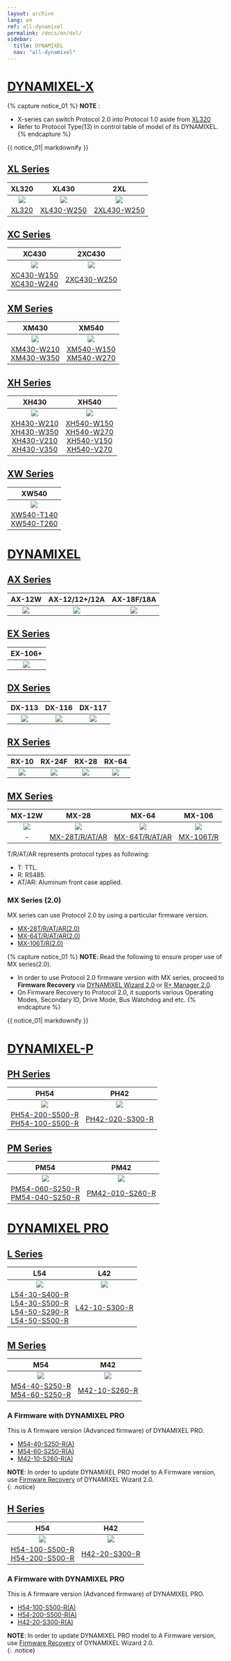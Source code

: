 ```yaml
---
layout: archive
lang: en
ref: all-dynamixel
permalink: /docs/en/dxl/
sidebar:
  title: DYNAMIXEL
  nav: "all-dynamixel"
---
```


# [DYNAMIXEL-X](#DYNAMIXEL-x)

{% capture notice_01 %}
**NOTE** :

- X-series can switch Protocol 2.0 into Protocol 1.0 aside from [XL320](/docs/en/dxl/x/xl320/)
- Refer to Protocol Type(13) in control table of model of its DYNAMIXEL.
{% endcapture %}
<div class="notice">{{ notice_01| markdownify }}</div>

## [XL Series](#xl-series)

|                    XL320                    |                      XL430                      |                       2XL                        |
| :-----------------------------------------: | :---------------------------------------------: | :----------------------------------------------: |
| ![](/assets/images/dxl/x/xl320_product.jpg) | ![](/assets/images/dxl/x/xl430_product_new.png) | ![](/assets/images/dxl/x/2xl/2xl430_product.png) |
|       [XL320](/docs/en/dxl/x/xl320/)        |    [XL430-W250](/docs/en/dxl/x/xl430-w250/)     |    [2XL430-W250](/docs/en/dxl/x/2xl430-w250/)    |

## [XC Series](#xc-series)

|                                        XC430                                         |                      2XC430                      |
| :----------------------------------------------------------------------------------: | :----------------------------------------------: |
|                     ![](/assets/images/dxl/x/xc430_product.png)                      | ![](/assets/images/dxl/x/2xc/2xc430_product.png) |
| [XC430-W150](/docs/en/dxl/x/xc430-w150/)<br>[XC430-W240](/docs/en/dxl/x/xc430-w240/) |    [2XC430-W250](/docs/en/dxl/x/2xc430-w250/)    |

## [XM Series](#xm-series)

|                                        XM430                                         |                                        XM540                                         |
| :----------------------------------------------------------------------------------: | :----------------------------------------------------------------------------------: |
|                    ![](/assets/images/dxl/x/x_series_product.png)                    |                  ![](/assets/images/dxl/x/x540-series_product.png)                   |
| [XM430-W210](/docs/en/dxl/x/xm430-w210/)<br>[XM430-W350](/docs/en/dxl/x/xm430-w350/) | [XM540-W150](/docs/en/dxl/x/xm540-w150/)<br>[XM540-W270](/docs/en/dxl/x/xm540-w270/) |

## [XH Series](#xh-series)

|                                                                                    XH430                                                                                     |                                                                                    XH540                                                                                     |
| :--------------------------------------------------------------------------------------------------------------------------------------------------------------------------: | :--------------------------------------------------------------------------------------------------------------------------------------------------------------------------: |
|                                                                ![](/assets/images/dxl/x/x_series_product.png)                                                                |                                                              ![](/assets/images/dxl/x/x540-series_product.png)                                                               |
| [XH430-W210](/docs/en/dxl/x/xh430-w210/)<br>[XH430-W350](/docs/en/dxl/x/xh430-w350/)<br>[XH430-V210](/docs/en/dxl/x/xh430-v210/)<br>[XH430-V350](/docs/en/dxl/x/xh430-v350/) | [XH540-W150](/docs/en/dxl/x/xh540-w150/)<br>[XH540-W270](/docs/en/dxl/x/xh540-w270/)<br>[XH540-V150](/docs/en/dxl/x/xh540-v150/)<br>[XH540-V270](/docs/en/dxl/x/xh540-v270/) |

## [XW Series](#xw-series)

|                                        XW540                                         |
| :----------------------------------------------------------------------------------: |
|                ![](/assets/images/dxl/x/xw/xw540-series_product.png)                 |
| [XW540-T140](/docs/en/dxl/x/xw540-t140/)<br>[XW540-T260](/docs/en/dxl/x/xw540-t260/) |

# [DYNAMIXEL ](#DYNAMIXEL-)

## [AX Series](#ax-series)

|                                  AX-12W                                  |                              AX-12/12+/12A                               |                                AX-18F/18A                                |
| :----------------------------------------------------------------------: | :----------------------------------------------------------------------: | :----------------------------------------------------------------------: |
| [![](/assets/images/dxl/ax/ax-12w_product.jpg)](/docs/en/dxl/ax/ax-12w/) | [![](/assets/images/dxl/ax/ax-12a_product.png)](/docs/en/dxl/ax/ax-12a/) | [![](/assets/images/dxl/ax/ax-18a_product.png)](/docs/en/dxl/ax/ax-18a/) |

## [EX Series](#ex-series)

|                                  EX-106+                                  |
| :-----------------------------------------------------------------------: |
| [![](/assets/images/dxl/ex/ex-106_product.png)](/docs/en/dxl/ex/ex-106+/) |

## [DX Series](#dx-series)

|                                  DX-113                                  |                                  DX-116                                  |                                  DX-117                                  |
| :----------------------------------------------------------------------: | :----------------------------------------------------------------------: | :----------------------------------------------------------------------: |
| [![](/assets/images/dxl/dx/dx-113_product.png)](/docs/en/dxl/dx/dx-113/) | [![](/assets/images/dxl/dx/dx-116_product.png)](/docs/en/dxl/dx/dx-116/) | [![](/assets/images/dxl/dx/dx-117_product.png)](/docs/en/dxl/dx/dx-117/) |

## [RX Series](#rx-series)

|                                 RX-10                                  |                                  RX-24F                                  |                                 RX-28                                  |                                 RX-64                                  |
| :--------------------------------------------------------------------: | :----------------------------------------------------------------------: | :--------------------------------------------------------------------: | :--------------------------------------------------------------------: |
| [![](/assets/images/dxl/rx/rx-10_product.png)](/docs/en/dxl/rx/rx-10/) | [![](/assets/images/dxl/rx/rx-24f_product.png)](/docs/en/dxl/rx/rx-24f/) | [![](/assets/images/dxl/rx/rx-28_product.png)](/docs/en/dxl/rx/rx-28/) | [![](/assets/images/dxl/rx/rx-64_product.png)](/docs/en/dxl/rx/rx-64/) |

## [MX Series](#mx-series)

|                                 MX-12W                                  |                     MX-28                      |                     MX-64                      |                     MX-106                     |
| :---------------------------------------------------------------------: | :--------------------------------------------: | :--------------------------------------------: | :--------------------------------------------: |
| [![](/assets/images/dxl/mx/mx-12_product.jpg)](/docs/en/dxl/mx/mx-12w/) | ![](/assets/images/dxl/mx/mx-28ar_product.jpg) | ![](/assets/images/dxl/mx/mx-64ar_product.png) | ![](/assets/images/dxl/mx/mx-106t_product.jpg) |
|                                    -                                    |    [MX-28T/R/AT/AR](/docs/en/dxl/mx/mx-28/)    |    [MX-64T/R/AT/AR](/docs/en/dxl/mx/mx-64/)    |      [MX-106T/R](/docs/en/dxl/mx/mx-106/)      |

T/R/AT/AR represents protocol types as following:

- T: TTL.
- R: RS485.
- AT/AR: Aluminum front case applied.

### MX Series (2.0)

MX series can use Protocol 2.0 by using a particular firmware version.

- [MX-28T/R/AT/AR(2.0)](/docs/en/dxl/mx/mx-28-2/)
- [MX-64T/R/AT/AR(2.0)](/docs/en/dxl/mx/mx-64-2/)
- [MX-106T/R(2.0)](/docs/en/dxl/mx/mx-106-2/)

{% capture notice_01 %}
**NOTE**: Read the following to ensure proper use of MX series(2.0).
- In order to use Protocol 2.0 firmware version with MX series, proceed to **Firmware Recovery** via [DYNAMIXEL Wizard 2.0](/docs/en/software/dynamixel/dynamixel_wizard2/#firmware-recovery) or [R+ Manager 2.0](/docs/en/software/rplus2/manager/#firmware-recovery).
- On Firmware Recovery to Protocol 2.0, it supports various Operating Modes, Secondary ID, Drive Mode, Bus Watchdog and etc.
{% endcapture %}
<div class="notice">{{ notice_01| markdownify }}</div>

# [DYNAMIXEL-P](#dynamixel-p)

## [PH Series](#ph-series)

|                                                         PH54                                                          |                           PH42                           |
| :-------------------------------------------------------------------------------------------------------------------: | :------------------------------------------------------: |
|                                     ![](/assets/images/dxl/p/ph54-200-s500-r.png)                                     |      ![](/assets/images/dxl/p/ph42-020-s300-r.png)       |
| [PH54-200-S500-R](/docs/en/dxl/p/ph54-200-s500-r)<br>[PH54-100-S500-R](/docs/en/dxl/p/ph54-100-s500-r/) | [PH42-020-S300-R](/docs/en/dxl/p/ph42-020-s300-r) |

## [PM Series](#pm-series)

|                                                          PM54                                                          |                           PM42                            |
| :--------------------------------------------------------------------------------------------------------------------: | :-------------------------------------------------------: |
|                                     ![](/assets/images/dxl/p/pm54-040-s250-r.png)                                      |       ![](/assets/images/dxl/p/pm42-010-s260-r.png)       |
| [PM54-060-S250-R](/docs/en/dxl/p/pm54-060-s250-r/)<br>[PM54-040-S250-R](/docs/en/dxl/p/pm54-040-s250-r/) | [PM42-010-S260-R](/docs/en/dxl/p/pm42-010-s260-r/) |

# [DYNAMIXEL PRO](#DYNAMIXEL-pro)

## [L Series](#l-series)

|                                                                                                     L54                                                                                                      |                          L42                          |
| :----------------------------------------------------------------------------------------------------------------------------------------------------------------------------------------------------------: | :---------------------------------------------------: |
|                                                                            ![](/assets/images/dxl/pro/h54-100-s500-r_product.jpg)                                                                            | ![](/assets/images/dxl/pro/m42-10-s260-r_product.jpg) |
| [L54-30-S400-R](/docs/en/dxl/pro/l54-30-s400-r/)<br>[L54-30-S500-R](/docs/en/dxl/pro/l54-30-s500-r/)<br>[L54-50-S290-R](/docs/en/dxl/pro/l54-50-s290-r/)<br>[L54-50-S500-R](/docs/en/dxl/pro/l54-50-s500-r/) |   [L42-10-S300-R](/docs/en/dxl/pro/l42-10-s300-r/)    |

## [M Series](#m-series)

|                                                 M54                                                  |                          M42                          |
| :--------------------------------------------------------------------------------------------------: | :---------------------------------------------------: |
|                        ![](/assets/images/dxl/pro/h54-200-s500-r_product.jpg)                        | ![](/assets/images/dxl/pro/m42-10-s260-r_product.jpg) |
| [M54-40-S250-R](/docs/en/dxl/pro/m54-40-s250-r/)<br>[M54-60-S250-R](/docs/en/dxl/pro/m54-60-s250-r/) |   [M42-10-S260-R](/docs/en/dxl/pro/m42-10-s260-r/)    |

### A Firmware with DYNAMIXEL PRO

This is A firmware version (Advanced firmware) of DYNAMIXEL PRO.

- [M54-40-S250-R(A)](/docs/en/dxl/pro/m54-40-s250-ra/)
- [M54-60-S250-R(A)](/docs/en/dxl/pro/m54-60-s250-ra/)
- [M42-10-S260-R(A)](/docs/en/dxl/pro/m42-10-s260-ra/)

**NOTE**: In order to update DYNAMIXEL PRO model to A Firmware version, use [Firmware Recovery](/docs/en/software/dynamixel/dynamixel_wizard2/#firmware-recovery) of DYNAMIXEL Wizard 2.0.  
{: .notice}

## [H Series](#h-series)

|                                                   H54                                                    |                          H42                          |
| :------------------------------------------------------------------------------------------------------: | :---------------------------------------------------: |
|                          ![](/assets/images/dxl/pro/h54-200-s500-r_product.jpg)                          | ![](/assets/images/dxl/pro/h42-20-s300-r_product.jpg) |
| [H54-100-S500-R](/docs/en/dxl/pro/h54-100-s500-r/)<br>[H54-200-S500-R](/docs/en/dxl/pro/h54-200-s500-r/) |   [H42-20-S300-R](/docs/en/dxl/pro/h42-20-s300-r/)    |

### A Firmware with DYNAMIXEL PRO

This is A firmware version (Advanced firmware) of DYNAMIXEL PRO.

- [H54-100-S500-R(A)](/docs/en/dxl/pro/h54-100-s500-ra/)
- [H54-200-S500-R(A)](/docs/en/dxl/pro/h54-200-s500-ra/)
- [H42-20-S300-R(A)](/docs/en/dxl/pro/h42-20-s300-ra/)

**NOTE**: In order to update DYNAMIXEL PRO model to A Firmware version, use [Firmware Recovery](/docs/en/software/dynamixel/dynamixel_wizard2/#firmware-recovery) of DYNAMIXEL Wizard 2.0.  
{: .notice}
